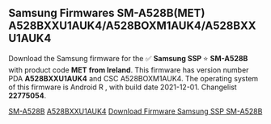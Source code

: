 <h2>Samsung Firmwares SM-A528B(MET) A528BXXU1AUK4/A528BOXM1AUK4/A528BXXU1AUK4</h2>
Download the Samsung firmware for the ✅ <strong>Samsung SSP </strong> ⭐ <strong>SM-A528B</strong> with product code <strong>MET</strong> <strong> from Ireland</strong>. This firmware has version number PDA <strong>A528BXXU1AUK4</strong> and CSC A528BOXM1AUK4. The operating system of this firmware is Android R , with build date 2021-12-01. Changelist <strong>22775054</strong>.


[SM-A528B](https://samfirm.shop/samsung/model/SM-A528B)
[A528BXXU1AUK4](https://samfirm.shop/samsung/pda/A528BXXU1AUK4)
[Download Firmware Samsung SSP SM-A528B](https://samfirm.shop/samsung/firmware/479444)
